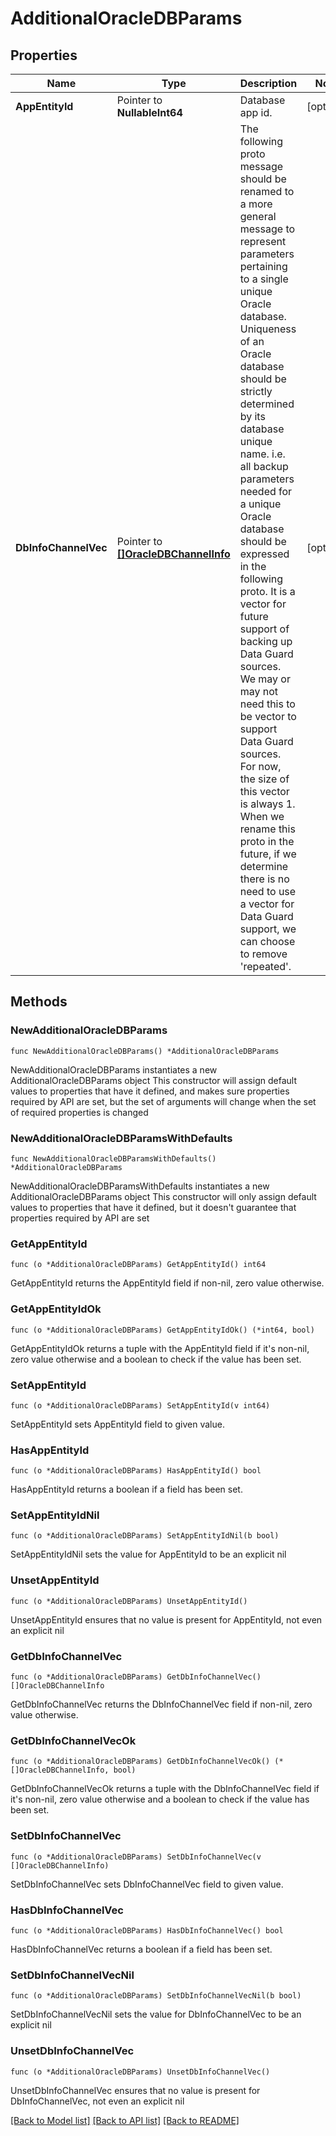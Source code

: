 # AdditionalOracleDBParams

## Properties

Name | Type | Description | Notes
------------ | ------------- | ------------- | -------------
**AppEntityId** | Pointer to **NullableInt64** | Database app id. | [optional] 
**DbInfoChannelVec** | Pointer to [**[]OracleDBChannelInfo**](OracleDBChannelInfo.md) | The following proto message should be renamed to a more general message to represent parameters pertaining to a single unique Oracle database. Uniqueness of an Oracle database should be strictly determined by its database unique name. i.e. all backup parameters needed for a unique Oracle database should be expressed in the following proto.  It is a vector for future support of backing up Data Guard sources. We may or may not need this to be vector to support Data Guard sources. For now, the size of this vector is always 1. When we rename this proto in the future, if we determine there is no need to use a vector for Data Guard support, we can choose to remove &#39;repeated&#39;. | [optional] 

## Methods

### NewAdditionalOracleDBParams

`func NewAdditionalOracleDBParams() *AdditionalOracleDBParams`

NewAdditionalOracleDBParams instantiates a new AdditionalOracleDBParams object
This constructor will assign default values to properties that have it defined,
and makes sure properties required by API are set, but the set of arguments
will change when the set of required properties is changed

### NewAdditionalOracleDBParamsWithDefaults

`func NewAdditionalOracleDBParamsWithDefaults() *AdditionalOracleDBParams`

NewAdditionalOracleDBParamsWithDefaults instantiates a new AdditionalOracleDBParams object
This constructor will only assign default values to properties that have it defined,
but it doesn't guarantee that properties required by API are set

### GetAppEntityId

`func (o *AdditionalOracleDBParams) GetAppEntityId() int64`

GetAppEntityId returns the AppEntityId field if non-nil, zero value otherwise.

### GetAppEntityIdOk

`func (o *AdditionalOracleDBParams) GetAppEntityIdOk() (*int64, bool)`

GetAppEntityIdOk returns a tuple with the AppEntityId field if it's non-nil, zero value otherwise
and a boolean to check if the value has been set.

### SetAppEntityId

`func (o *AdditionalOracleDBParams) SetAppEntityId(v int64)`

SetAppEntityId sets AppEntityId field to given value.

### HasAppEntityId

`func (o *AdditionalOracleDBParams) HasAppEntityId() bool`

HasAppEntityId returns a boolean if a field has been set.

### SetAppEntityIdNil

`func (o *AdditionalOracleDBParams) SetAppEntityIdNil(b bool)`

 SetAppEntityIdNil sets the value for AppEntityId to be an explicit nil

### UnsetAppEntityId
`func (o *AdditionalOracleDBParams) UnsetAppEntityId()`

UnsetAppEntityId ensures that no value is present for AppEntityId, not even an explicit nil
### GetDbInfoChannelVec

`func (o *AdditionalOracleDBParams) GetDbInfoChannelVec() []OracleDBChannelInfo`

GetDbInfoChannelVec returns the DbInfoChannelVec field if non-nil, zero value otherwise.

### GetDbInfoChannelVecOk

`func (o *AdditionalOracleDBParams) GetDbInfoChannelVecOk() (*[]OracleDBChannelInfo, bool)`

GetDbInfoChannelVecOk returns a tuple with the DbInfoChannelVec field if it's non-nil, zero value otherwise
and a boolean to check if the value has been set.

### SetDbInfoChannelVec

`func (o *AdditionalOracleDBParams) SetDbInfoChannelVec(v []OracleDBChannelInfo)`

SetDbInfoChannelVec sets DbInfoChannelVec field to given value.

### HasDbInfoChannelVec

`func (o *AdditionalOracleDBParams) HasDbInfoChannelVec() bool`

HasDbInfoChannelVec returns a boolean if a field has been set.

### SetDbInfoChannelVecNil

`func (o *AdditionalOracleDBParams) SetDbInfoChannelVecNil(b bool)`

 SetDbInfoChannelVecNil sets the value for DbInfoChannelVec to be an explicit nil

### UnsetDbInfoChannelVec
`func (o *AdditionalOracleDBParams) UnsetDbInfoChannelVec()`

UnsetDbInfoChannelVec ensures that no value is present for DbInfoChannelVec, not even an explicit nil

[[Back to Model list]](../README.md#documentation-for-models) [[Back to API list]](../README.md#documentation-for-api-endpoints) [[Back to README]](../README.md)


